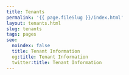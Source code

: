 ```yaml
---
title: Tenants
permalink: '{{ page.fileSlug }}/index.html'
layout: tenants.html
slug: tenants
tags: pages
seo:
  noindex: false
  title: Tenant Information
  og:title: Tenant Information
  twitter:title: Tenant Information
---
```



